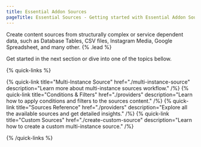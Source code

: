 ```yaml
---
title: Essential Addon Sources
pageTitle: Essential Sources - Getting started with Essential Addon Sources for YOOtheme Pro
---
```


Create content sources from structurally complex or service dependent data, such as Database Tables, CSV files, Instagram Media, Google Spreadsheet, and many other. {% .lead %}

Get started in the next section or dive into one of the topics bellow.

{% quick-links %}

{% quick-link title="Multi-Instance Source" href="./multi-instance-source" description="Learn more about multi-instance sources workflow." /%}
{% quick-link title="Conditions & Filters" href="./providers" description="Learn how to apply conditions and filters to the sources content." /%}
{% quick-link title="Sources Reference" href="./providers" description="Explore all the available sources and get detailed insights." /%}
{% quick-link title="Custom Sources" href="./create-custom-source" description="Learn how to create a custom multi-instance source." /%}

{% /quick-links %}
